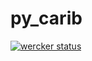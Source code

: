 # py_carib

[![wercker status](https://app.wercker.com/status/bac441931832761f05b82ef52fc245fd/s/master "wercker status")](https://app.wercker.com/project/byKey/bac441931832761f05b82ef52fc245fd)
